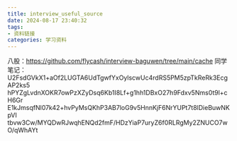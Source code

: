 ```yaml
---
title: interview_useful_source
date: 2024-08-17 23:40:32
tags:
- 资料链接
categories: 学习资料
---
```

八股：https://github.com/flycash/interview-baguwen/tree/main/cache
同学笔记：U2FsdGVkX1+aOf2LUGTA6UdTgwfYxOylscwUc4rdRS5PM5zpTkReRk3EcgAP2ks5
hPYZgLvdnXOKR7owPzXZyDsq6Kb1I8Lf+g1hh1DBxO27h9Fdxv5Nms0t9l+cH6Gr
E1kJmsqfNl07k42+hvPyMsQKhP3AB7loG9v5HnnKjF6NrYUPt7t8lDieBuwNKpVI
tbvw3Cw/MYQDwRJwqhENQd2fmF/HDzYiaP7uryZ6f0RLRgMy2ZNUCO7wO/qWhAYt

